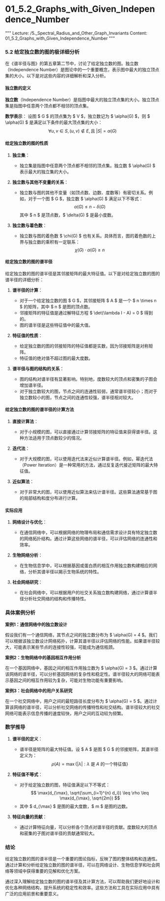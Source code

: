 # 01_5.2_Graphs_with_Given_Independence_Number

"""
Lecture: /5._Spectral_Radius_and_Other_Graph_Invariants
Content: 01_5.2_Graphs_with_Given_Independence_Number
"""

### 5.2 给定独立数的图的极详细分析

在《谱半径与图》的第五章第二节中，讨论了给定独立数的图。独立数（Independence Number）是图论中的一个重要概念，表示图中最大的独立顶点集的大小。以下是对这些内容的详细解析和深入分析。

#### 独立数的定义

**独立数**（Independence Number）是指图中最大的独立顶点集的大小。独立顶点集是指图中任意两个顶点都不相邻的顶点集。

**数学表示**：
设图 $ G $ 的顶点集为 $ V $，独立数记为 $ \alpha(G) $，则 $ \alpha(G) $ 是满足以下条件的最大顶点集的大小：
$$ \forall u, v \in S, (u, v) \notin E, \text{且} \; |S| = \alpha(G) $$

#### 给定独立数的图的性质

1. **独立集**：
   - 独立集是指图中任意两个顶点都不相邻的顶点集。独立数 $ \alpha(G) $ 表示最大的独立集的大小。

2. **独立数与其他不变量的关系**：
   - 独立数与图的其他不变量（如顶点数、边数、度数等）有密切关系。例如，对于一个图 $ G $，独立数 $ \alpha(G) $ 满足以下不等式：
     $$ \alpha(G) \leq n - \delta(G) $$
     其中 $ n $ 是顶点数，$ \delta(G) $ 是最小度数。

3. **独立数与着色数**：
   - 独立数与图的着色数 $ \chi(G) $ 也有关系。具体而言，图的着色数的上界与独立数的乘积有一定联系：
     $$ \chi(G) \cdot \alpha(G) \geq n $$

#### 给定独立数的图的谱半径

给定独立数的图的谱半径是其邻接矩阵的最大特征值。以下是对给定独立数的图的谱半径的详细分析：

1. **谱半径的计算**：
   - 对于一个给定独立数的图 $ G $，其邻接矩阵 $ A $ 是一个 $ n \times n $ 的矩阵，其中 $ n $ 是图的顶点数。
   - 邻接矩阵的特征值是通过解特征方程 $ \det(\lambda I - A) = 0 $ 得到的。
   - 图的谱半径是这些特征值中的最大值。

2. **特征值的性质**：
   - 给定独立数的图的邻接矩阵的特征值都是实数，因为邻接矩阵是对称矩阵。
   - 特征值的绝对值不超过图的最大度数。

3. **谱半径与图的结构的关系**：
   - 图的结构对谱半径有显著影响。特别地，度数较大的顶点和密集的子图会增加谱半径。
   - 对于独立数较大的图，节点之间的连通性较弱，通常谱半径较小；而对于独立数较小的图，节点之间的连通性较强，谱半径相对较大。

#### 给定独立数的图的谱半径的计算方法

1. **直接计算法**：
   - 对于小规模的图，可以直接通过计算邻接矩阵的特征值来获得谱半径。这种方法适用于顶点数较少的情况。

2. **迭代法**：
   - 对于大规模的图，可以使用迭代法来近似计算谱半径。例如，幂迭代法（Power Iteration）是一种常用的方法，通过反复迭代接近矩阵的最大特征值。

3. **近似算法**：
   - 对于非常大的图，可以使用近似算法来估计谱半径。这些算法通常基于图的局部结构和度分布进行计算。

#### 实际应用

1. **网络设计与优化**：
   - 在通信网络中，可以根据网络的物理布局和通信需求设计具有特定独立数的网络拓扑结构。通过计算这些网络的谱半径，可以评估网络的连通性和效率。

2. **生物网络分析**：
   - 在生物信息学中，可以根据基因或蛋白质的相互作用独立数构建相应的网络，分析其谱半径以揭示生物系统的特性。

3. **社会网络研究**：
   - 在社会网络中，可以根据用户的社交关系独立数构建网络，通过计算谱半径分析社交网络的结构和传播特性。

### 具体案例分析

**案例1：通信网络中的独立数设计**

假设我们有一个通信网络，其节点之间的独立数分布为 $ \alpha(G) = 4 $。我们可以根据该独立数设计网络拓扑，计算其谱半径以评估网络的性能。如果谱半径较大，可能表示某些节点的连接性较强，可能成为通信瓶颈。

**案例2：生物网络中的基因相互作用分析**

在一个基因网络中，基因之间的相互作用独立数为 $ \alpha(G) = 3 $。通过计算该网络的谱半径，可以分析基因网络的复杂性和稳定性。谱半径较大的网络可能表示基因之间的相互作用较为复杂，可能对生物功能有重要影响。

**案例3：社会网络中的用户关系研究**

在一个社交网络中，用户之间的最短路径长度分布为 $ \alpha(G) = 5 $。通过计算该网络的谱半径，可以分析社交网络的传播特性和社交结构。谱半径较大的社交网络可能表示信息传播的速度较快，用户之间的互动较为频繁。

### 数学推导

1. **谱半径的定义**：
   - 谱半径是矩阵的最大特征值。设 $ A $ 是图 $ G $ 的邻接矩阵，其谱半径定义为：
     $$ \rho(A) = \max \{ |\lambda| : \lambda \text{ 是 } A \text{ 的一个特征值} \} $$

2. **特征值不等式**：
   - 对于给定独立数的图，特征值满足以下不等式：
     $$ \max(d_{\max}, \sqrt{\sum_{i=1}^{n} d_i}) \leq \rho \leq \max(d_{\max}, \sqrt{2m}) $$
   - 其中 $ d_{\max} $ 是图的最大度数，$ m $ 是图的边数。

3. **特征向量的贡献**：
   - 通过计算特征向量，可以分析各个顶点对谱半径的贡献。度数较大的顶点和密集的子图对谱半径的贡献通常较大。

### 结论

给定独立数的图的谱半径是一个重要的图论指标，反映了图的整体结构和连通性。通过计算和分析给定独立数的图的谱半径，可以在网络设计、生物信息学和社会网络等领域中获得重要的见解和优化方案。

通过深入理解给定独立数的图的谱半径及其计算方法，可以帮助我们更好地设计和优化各种网络结构，提升系统的稳定性和效率。这些方法和工具在实际应用中具有广泛的应用前景和重要意义。
